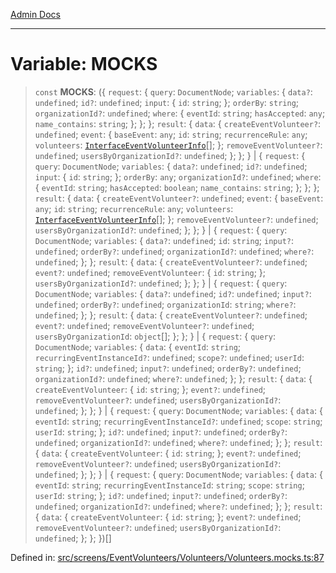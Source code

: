 [Admin Docs](/)

***

# Variable: MOCKS

> `const` **MOCKS**: (\{ `request`: \{ `query`: `DocumentNode`; `variables`: \{ `data?`: `undefined`; `id?`: `undefined`; `input`: \{ `id`: `string`; \}; `orderBy`: `string`; `organizationId?`: `undefined`; `where`: \{ `eventId`: `string`; `hasAccepted`: `any`; `name_contains`: `string`; \}; \}; \}; `result`: \{ `data`: \{ `createEventVolunteer?`: `undefined`; `event`: \{ `baseEvent`: `any`; `id`: `string`; `recurrenceRule`: `any`; `volunteers`: [`InterfaceEventVolunteerInfo`](../../../../../types/Volunteer/interface/interfaces/InterfaceEventVolunteerInfo.md)[]; \}; `removeEventVolunteer?`: `undefined`; `usersByOrganizationId?`: `undefined`; \}; \}; \} \| \{ `request`: \{ `query`: `DocumentNode`; `variables`: \{ `data?`: `undefined`; `id?`: `undefined`; `input`: \{ `id`: `string`; \}; `orderBy`: `any`; `organizationId?`: `undefined`; `where`: \{ `eventId`: `string`; `hasAccepted`: `boolean`; `name_contains`: `string`; \}; \}; \}; `result`: \{ `data`: \{ `createEventVolunteer?`: `undefined`; `event`: \{ `baseEvent`: `any`; `id`: `string`; `recurrenceRule`: `any`; `volunteers`: [`InterfaceEventVolunteerInfo`](../../../../../types/Volunteer/interface/interfaces/InterfaceEventVolunteerInfo.md)[]; \}; `removeEventVolunteer?`: `undefined`; `usersByOrganizationId?`: `undefined`; \}; \}; \} \| \{ `request`: \{ `query`: `DocumentNode`; `variables`: \{ `data?`: `undefined`; `id`: `string`; `input?`: `undefined`; `orderBy?`: `undefined`; `organizationId?`: `undefined`; `where?`: `undefined`; \}; \}; `result`: \{ `data`: \{ `createEventVolunteer?`: `undefined`; `event?`: `undefined`; `removeEventVolunteer`: \{ `id`: `string`; \}; `usersByOrganizationId?`: `undefined`; \}; \}; \} \| \{ `request`: \{ `query`: `DocumentNode`; `variables`: \{ `data?`: `undefined`; `id?`: `undefined`; `input?`: `undefined`; `orderBy?`: `undefined`; `organizationId`: `string`; `where?`: `undefined`; \}; \}; `result`: \{ `data`: \{ `createEventVolunteer?`: `undefined`; `event?`: `undefined`; `removeEventVolunteer?`: `undefined`; `usersByOrganizationId`: `object`[]; \}; \}; \} \| \{ `request`: \{ `query`: `DocumentNode`; `variables`: \{ `data`: \{ `eventId`: `string`; `recurringEventInstanceId?`: `undefined`; `scope?`: `undefined`; `userId`: `string`; \}; `id?`: `undefined`; `input?`: `undefined`; `orderBy?`: `undefined`; `organizationId?`: `undefined`; `where?`: `undefined`; \}; \}; `result`: \{ `data`: \{ `createEventVolunteer`: \{ `id`: `string`; \}; `event?`: `undefined`; `removeEventVolunteer?`: `undefined`; `usersByOrganizationId?`: `undefined`; \}; \}; \} \| \{ `request`: \{ `query`: `DocumentNode`; `variables`: \{ `data`: \{ `eventId`: `string`; `recurringEventInstanceId?`: `undefined`; `scope`: `string`; `userId`: `string`; \}; `id?`: `undefined`; `input?`: `undefined`; `orderBy?`: `undefined`; `organizationId?`: `undefined`; `where?`: `undefined`; \}; \}; `result`: \{ `data`: \{ `createEventVolunteer`: \{ `id`: `string`; \}; `event?`: `undefined`; `removeEventVolunteer?`: `undefined`; `usersByOrganizationId?`: `undefined`; \}; \}; \} \| \{ `request`: \{ `query`: `DocumentNode`; `variables`: \{ `data`: \{ `eventId`: `string`; `recurringEventInstanceId`: `string`; `scope`: `string`; `userId`: `string`; \}; `id?`: `undefined`; `input?`: `undefined`; `orderBy?`: `undefined`; `organizationId?`: `undefined`; `where?`: `undefined`; \}; \}; `result`: \{ `data`: \{ `createEventVolunteer`: \{ `id`: `string`; \}; `event?`: `undefined`; `removeEventVolunteer?`: `undefined`; `usersByOrganizationId?`: `undefined`; \}; \}; \})[]

Defined in: [src/screens/EventVolunteers/Volunteers/Volunteers.mocks.ts:87](https://github.com/PalisadoesFoundation/talawa-admin/blob/main/src/screens/EventVolunteers/Volunteers/Volunteers.mocks.ts#L87)
